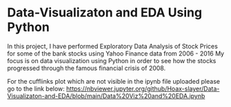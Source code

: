 # Data-Visualizaton and EDA Using Python

In this project, I have performed Exploratory Data Analysis of Stock Prices for some of the bank stocks using Yahoo Finance data from 2006 - 2016
My focus is on data visualization using Python in order to see how the stocks progressed through the famous financial crisis of 2008.

For the cufflinks plot which are not visible in the ipynb file uploaded please go to the link below:
https://nbviewer.jupyter.org/github/Hoax-slayer/Data-Visualizaton-and-EDA/blob/main/Data%20Viz%20and%20EDA.ipynb
